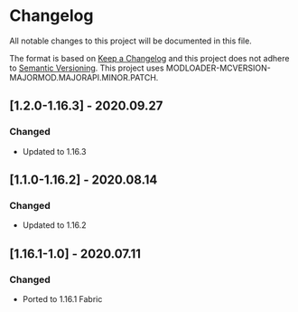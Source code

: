 # Changelog
All notable changes to this project will be documented in this file.

The format is based on [Keep a Changelog](http://keepachangelog.com/en/1.0.0/) and this project does not adhere to [Semantic Versioning](http://semver.org/spec/v2.0.0.html).
This project uses MODLOADER-MCVERSION-MAJORMOD.MAJORAPI.MINOR.PATCH.

## [1.2.0-1.16.3] - 2020.09.27
### Changed
- Updated to 1.16.3

## [1.1.0-1.16.2] - 2020.08.14
### Changed
- Updated to 1.16.2

## [1.16.1-1.0] - 2020.07.11
### Changed
- Ported to 1.16.1 Fabric